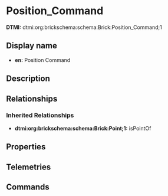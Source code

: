 # Position_Command
**DTMI:** dtmi:org:brickschema:schema:Brick:Position_Command;1
## Display name
- **en:** Position Command
## Description
## Relationships
### Inherited Relationships
* **dtmi:org:brickschema:schema:Brick:Point;1:** isPointOf
## Properties
## Telemetries
## Commands
